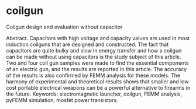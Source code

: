 # coilgun
Coilgun design and evaluation without capacitor


Abstract. Capacitors with high voltage and capacity values are used in most induction coilguns that are designed and constructed. 
The fact that capacitors are quite bulky and slow in energy transfer and how a coilgun can be made without using capacitors is the 
study subject of this article. Two and four coil gun samples were made to find the essential components of an electric gun, and the 
results are reported in this article. The accuracy of the results is also confirmed by FEMM analysis for these models. The harmony of 
experimental and theoretical results shows that smaller and low cost portable electrical weapons can be a powerful alternative to 
firearms in the future.
Keywords: electromagnetic launcher, coilgun, FEMM analysis, pyFEMM simulation, mosfet power transistors.
